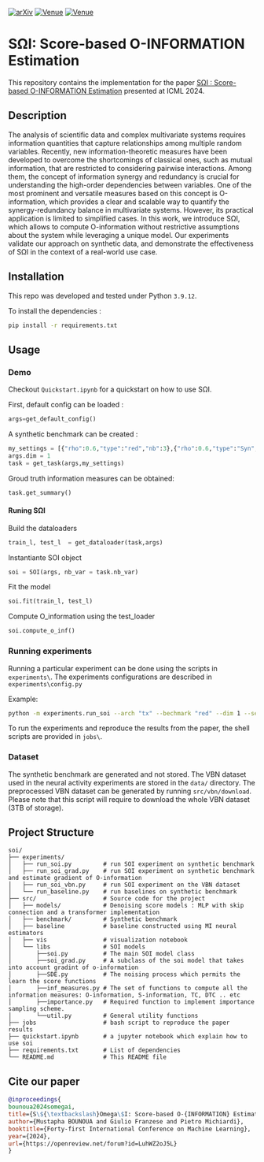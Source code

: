 [![arXiv](https://img.shields.io/badge/arXiv-2402.05667-b31b1b.svg)](https://arxiv.org/pdf/2402.05667)
[![Venue](https://img.shields.io/badge/venue-ICML_2024-darkblue)](https://icml.cc/virtual/2024/oral/35535)
[![Venue](https://img.shields.io/badge/Oral-presentation-darkred)](https://icml.cc/virtual/2024/oral/35535)



# SΩI: Score-based O-INFORMATION Estimation

This repository contains the implementation for the paper [SΩI : Score-based O-INFORMATION Estimation](https://arxiv.org/pdf/2402.05667) presented at ICML 2024.


## Description
The analysis of scientific data and complex multivariate systems requires information quantities that capture relationships among multiple random variables. Recently, new information-theoretic measures have been developed to overcome the shortcomings of classical ones, such as mutual information, that are restricted to considering pairwise interactions. Among them, the concept of information synergy and redundancy is crucial for understanding the high-order dependencies between variables. One of the most prominent and versatile measures based on this concept is O-information, which provides a clear and scalable way to quantify the synergy-redundancy balance in multivariate systems. However, its practical application is limited to simplified cases. In this work, we introduce SΩI, which allows to compute O-information without restrictive assumptions about the system while leveraging a unique model. Our experiments validate our approach on synthetic data, and demonstrate the effectiveness of SΩI in the context of a real-world use case.

## Installation

This repo was developed and tested under Python `3.9.12`. 

To install the dependencies :

```bash
pip install -r requirements.txt
```


## Usage


### Demo

Checkout  `Quickstart.ipynb` for a quickstart on how to use SΩI.



First, default config can be loaded :
```python
args=get_default_config()
```

A synthetic benchmark can be created : 
```python
my_settings = [{"rho":0.6,"type":"red","nb":3},{"rho":0.6,"type":"Syn","nb":3} ]
args.dim = 1
task = get_task(args,my_settings)

```
Groud truth information measures can be obtained:

```python 
task.get_summary()
```

#### Runing SΩI

Build the dataloaders 

```python
train_l, test_l  = get_dataloader(task,args)
```

Instantiante SOI object

```python
soi = SOI(args, nb_var = task.nb_var)
```
Fit the model

```python
soi.fit(train_l, test_l)
```

Compute O_information using the test_loader

```python
soi.compute_o_inf()
```



### Running experiments

Running a particular experiment can be done using the scripts in `experiments\`. The experiments configurations are described in `experiments\config.py`

Example:
```bash
python -m experiments.run_soi --arch "tx" --bechmark "red" --dim 1 --setting "0" --rho 0.4 --bs 256 --lr 0.001 --max_epochs 200 --use_ema --importance_sampling  --weight_s_functions
```

To run the experiments and reproduce the results from the paper, the shell scripts are provided in `jobs\`.

### Dataset

The synthetic benchmark are generated and not stored. The VBN dataset used in the neural activity experiments are stored in the `data/` directory.  The preprocessed VBN dataset can be generated by running `src/vbn/download`. Please note that this script will require to download the whole VBN dataset (3TB of storage).

## Project Structure
```
soi/
├── experiments/           
│   ├── run_soi.py         # run SOI experiment on synthetic benchmark
│   ├── run_soi_grad.py    # run SOI experiment on synthetic benchmark and estimate gradient of O-information
│   ├── run_soi_vbn.py     # run SOI experiment on the VBN dataset
│   └── run_baseline.py    # run baselines on synthetic benchmark
├── src/                   # Source code for the project
│   ├── models/            # Denoising score models : MLP with skip connection and a transformer implementation
│   ├── benchmark/         # Synthetic benchmark
│   ├── baseline           # baseline constructed using MI neural estimators
│   ├── vis                # visualization notebook
│   └── libs               # SOI models
│       ├──soi.py          # The main SOI model class
│       ├──soi_grad.py     # A subclass of the soi model that takes into account gradint of o-information
│       ├──SDE.py          # The noising process which permits the learn the score functions
│       ├──inf_measures.py # The set of functions to compute all the information measures: O-information, S-information, TC, DTC .. etc
│       ├──importance.py   # Required function to implement importance sampling scheme.
│       └──util.py         # General utility functions
├── jobs                   # bash script to reproduce the paper results
├── quickstart.ipynb       # a jupyter notebook which explain how to use soi                           
├── requirements.txt       # List of dependencies
└── README.md              # This README file
```



## Cite our paper

```bibtex
@inproceedings{
bounoua2024somegai,
title={S\${\textbackslash}Omega\$I: Score-based O-{INFORMATION} Estimation},
author={Mustapha BOUNOUA and Giulio Franzese and Pietro Michiardi},
booktitle={Forty-first International Conference on Machine Learning},
year={2024},
url={https://openreview.net/forum?id=LuhWZ2oJ5L}
}
```
